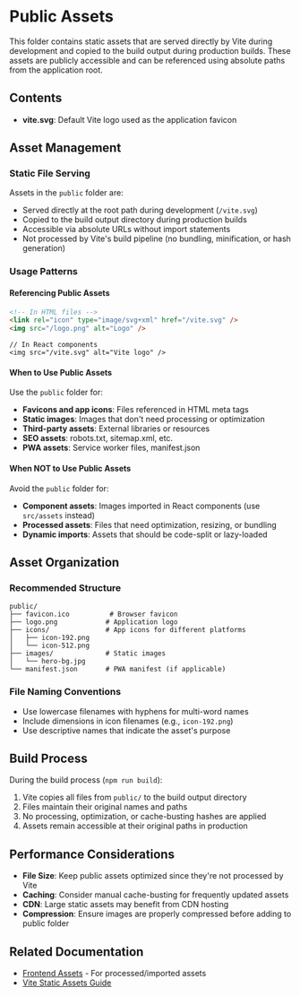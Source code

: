# Public Assets

This folder contains static assets that are served directly by Vite during development and copied to the build output during production builds. These assets are publicly accessible and can be referenced using absolute paths from the application root.

## Contents

- **vite.svg**: Default Vite logo used as the application favicon

## Asset Management

### Static File Serving

Assets in the `public` folder are:
- Served directly at the root path during development (`/vite.svg`)
- Copied to the build output directory during production builds
- Accessible via absolute URLs without import statements
- Not processed by Vite's build pipeline (no bundling, minification, or hash generation)

### Usage Patterns

#### Referencing Public Assets
```html
<!-- In HTML files -->
<link rel="icon" type="image/svg+xml" href="/vite.svg" />
<img src="/logo.png" alt="Logo" />
```

```tsx
// In React components
<img src="/vite.svg" alt="Vite logo" />
```

#### When to Use Public Assets
Use the `public` folder for:
- **Favicons and app icons**: Files referenced in HTML meta tags
- **Static images**: Images that don't need processing or optimization
- **Third-party assets**: External libraries or resources
- **SEO assets**: robots.txt, sitemap.xml, etc.
- **PWA assets**: Service worker files, manifest.json

#### When NOT to Use Public Assets
Avoid the `public` folder for:
- **Component assets**: Images imported in React components (use `src/assets` instead)
- **Processed assets**: Files that need optimization, resizing, or bundling
- **Dynamic imports**: Assets that should be code-split or lazy-loaded

## Asset Organization

### Recommended Structure
```
public/
├── favicon.ico          # Browser favicon
├── logo.png            # Application logo
├── icons/              # App icons for different platforms
│   ├── icon-192.png
│   └── icon-512.png
├── images/             # Static images
│   └── hero-bg.jpg
└── manifest.json       # PWA manifest (if applicable)
```

### File Naming Conventions
- Use lowercase filenames with hyphens for multi-word names
- Include dimensions in icon filenames (e.g., `icon-192.png`)
- Use descriptive names that indicate the asset's purpose

## Build Process

During the build process (`npm run build`):
1. Vite copies all files from `public/` to the build output directory
2. Files maintain their original names and paths
3. No processing, optimization, or cache-busting hashes are applied
4. Assets remain accessible at their original paths in production

## Performance Considerations

- **File Size**: Keep public assets optimized since they're not processed by Vite
- **Caching**: Consider manual cache-busting for frequently updated assets
- **CDN**: Large static assets may benefit from CDN hosting
- **Compression**: Ensure images are properly compressed before adding to public folder

## Related Documentation

- [Frontend Assets](../src/assets/README.md) - For processed/imported assets
- [Vite Static Assets Guide](https://vitejs.dev/guide/assets.html#the-public-directory)